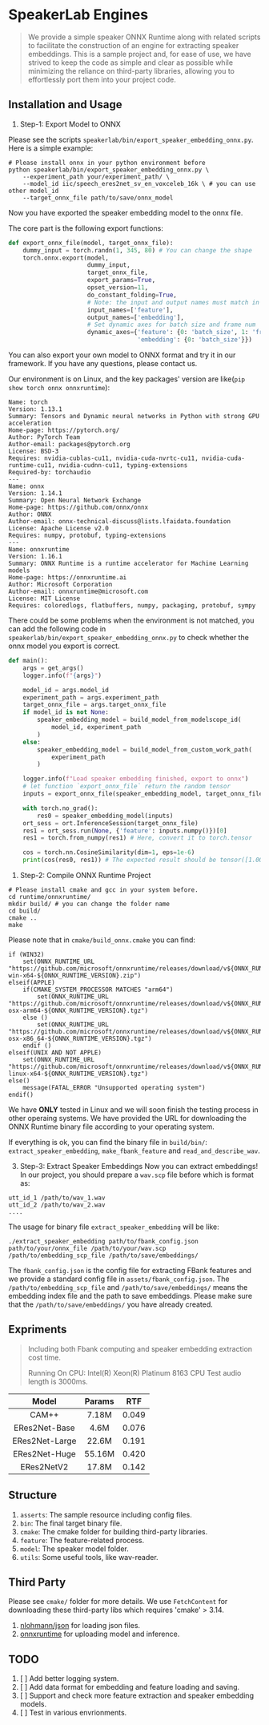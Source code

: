 # SpeakerLab Engines
> We provide a simple speaker ONNX Runtime along with related scripts to facilitate the construction of an engine for extracting speaker embeddings. This is a sample project and, for ease of use, we have strived to keep the code as simple and clear as possible while minimizing the reliance on third-party libraries, allowing you to effortlessly port them into your project code.


## Installation and Usage

1. Step-1: Export Model to ONNX 

Please see the scripts `speakerlab/bin/export_speaker_embedding_onnx.py`. Here is a simple example:
```shell
# Please install onnx in your python environment before
python speakerlab/bin/export_speaker_embedding_onnx.py \
    --experiment_path your/experiment_path/ \
    --model_id iic/speech_eres2net_sv_en_voxceleb_16k \ # you can use other model_id
    --target_onnx_file path/to/save/onnx_model
```
Now you have exported the speaker embedding model to the onnx file.

The core part is the following export functions:
```python
def export_onnx_file(model, target_onnx_file):
    dummy_input = torch.randn(1, 345, 80) # You can change the shape
    torch.onnx.export(model,
                      dummy_input,
                      target_onnx_file,
                      export_params=True,
                      opset_version=11,
                      do_constant_folding=True,
                      # Note: the input and output names must match in the ONNX Runtime
                      input_names=['feature'],
                      output_names=['embedding'],
                      # Set dynamic axes for batch size and frame num
                      dynamic_axes={'feature': {0: 'batch_size', 1: 'frame_num'},
                                    'embedding': {0: 'batch_size'}})
```
You can also export your own model to ONNX format and try it in our framework. If you have any questions, please contact us.

Our environment is on Linux, and the key packages' version are like(`pip show torch onnx onnxruntime`):
```text
Name: torch
Version: 1.13.1
Summary: Tensors and Dynamic neural networks in Python with strong GPU acceleration
Home-page: https://pytorch.org/
Author: PyTorch Team
Author-email: packages@pytorch.org
License: BSD-3
Requires: nvidia-cublas-cu11, nvidia-cuda-nvrtc-cu11, nvidia-cuda-runtime-cu11, nvidia-cudnn-cu11, typing-extensions
Required-by: torchaudio
---
Name: onnx
Version: 1.14.1
Summary: Open Neural Network Exchange
Home-page: https://github.com/onnx/onnx
Author: ONNX
Author-email: onnx-technical-discuss@lists.lfaidata.foundation
License: Apache License v2.0
Requires: numpy, protobuf, typing-extensions
---
Name: onnxruntime
Version: 1.16.1
Summary: ONNX Runtime is a runtime accelerator for Machine Learning models
Home-page: https://onnxruntime.ai
Author: Microsoft Corporation
Author-email: onnxruntime@microsoft.com
License: MIT License
Requires: coloredlogs, flatbuffers, numpy, packaging, protobuf, sympy
```

There could be some problems when the environment is not matched, you can add the following code in `speakerlab/bin/export_speaker_embedding_onnx.py` to check whether the onnx model you export is correct.
```python
def main():
    args = get_args()
    logger.info(f"{args}")

    model_id = args.model_id
    experiment_path = args.experiment_path
    target_onnx_file = args.target_onnx_file
    if model_id is not None:
        speaker_embedding_model = build_model_from_modelscope_id(
            model_id, experiment_path
        )
    else:
        speaker_embedding_model = build_model_from_custom_work_path(
            experiment_path
        )

    logger.info(f"Load speaker embedding finished, export to onnx")
    # let function `export_onnx_file` return the random tensor
    inputs = export_onnx_file(speaker_embedding_model, target_onnx_file)

    with torch.no_grad():
        res0 = speaker_embedding_model(inputs)
    ort_sess = ort.InferenceSession(target_onnx_file)
    res1 = ort_sess.run(None, {'feature': inputs.numpy()})[0]
    res1 = torch.from_numpy(res1) # Here, convert it to torch.tensor

    cos = torch.nn.CosineSimilarity(dim=1, eps=1e-6)
    print(cos(res0, res1)) # The expected result should be tensor([1.0000])
```


1. Step-2: Compile ONNX Runtime Project
```shell
# Please install cmake and gcc in your system before.
cd runtime/onnxruntime/
mkdir build/ # you can change the folder name
cd build/
cmake ..
make
```
Please note that in `cmake/build_onnx.cmake` you can find:
```shell
if (WIN32)
    set(ONNX_RUNTIME_URL "https://github.com/microsoft/onnxruntime/releases/download/v${ONNX_RUNTIME_VERSION}/onnxruntime-win-x64-${ONNX_RUNTIME_VERSION}.zip")
elseif(APPLE)
    if(CMAKE_SYSTEM_PROCESSOR MATCHES "arm64")
        set(ONNX_RUNTIME_URL "https://github.com/microsoft/onnxruntime/releases/download/v${ONNX_RUNTIME_VERSION}/onnxruntime-osx-arm64-${ONNX_RUNTIME_VERSION}.tgz")
    else ()
        set(ONNX_RUNTIME_URL "https://github.com/microsoft/onnxruntime/releases/download/v${ONNX_RUNTIME_VERSION}/onnxruntime-osx-x86_64-${ONNX_RUNTIME_VERSION}.tgz")
    endif ()
elseif(UNIX AND NOT APPLE)
    set(ONNX_RUNTIME_URL "https://github.com/microsoft/onnxruntime/releases/download/v${ONNX_RUNTIME_VERSION}/onnxruntime-linux-x64-${ONNX_RUNTIME_VERSION}.tgz")
else()
    message(FATAL_ERROR "Unsupported operating system")
endif()
```

We have **ONLY** tested in Linux and we will soon finish the testing process in other operaing systems. We have provided the URL for downloading the ONNX Runtime binary file according to your operating system.

If everything is ok, you can find the binary file in `build/bin/`: `extract_speaker_embedding`, `make_fbank_feature` and `read_and_describe_wav`.

3. Step-3: Extract Speaker Embeddings
Now you can extract embeddings! In our project, you should prepare a `wav.scp` file before which is format as:
```text
utt_id_1 /path/to/wav_1.wav
utt_id_2 /path/to/wav_2.wav
....
```
The usage for binary file `extract_speaker_embedding` will be like:
```shell
./extract_speaker_embedding path/to/fbank_config.json path/to/your/onnx_file /path/to/your/wav.scp /path/to/embedding_scp_file /path/to/save/embeddings/
```
The `fbank_config.json` is the config file for extracting FBank features and we provide a standard config file in `assets/fbank_config.json`.
The `/path/to/embedding_scp_file` and `/path/to/save/embeddings/` means the embedding index file and the path to save embeddings. Please make sure that the `/path/to/save/embeddings/` you have already created.


## Expriments
> Including both Fbank computing and speaker embedding extraction cost time.
> 
> Running On CPU: Intel(R) Xeon(R) Platinum 8163 CPU
> Test audio length is 3000ms.

|Model|Params|RTF|
|:-:|:-:|:-:|
|CAM++|7.18M|0.049|
|ERes2Net-Base|4.6M|0.076|
|ERes2Net-Large|22.6M|0.191|
|ERes2Net-Huge|55.16M|0.420|
|ERes2NetV2|17.8M|0.142|


## Structure
1. `asserts`: The sample resource including config files.
2. `bin`: The final target binary file.
3. `cmake`: The cmake folder for building third-party libraries.
4. `feature`: The feature-related process.
5. `model`: The speaker model folder.
6. `utils`: Some useful tools, like wav-reader.


## Third Party
Please see `cmake/` folder for more details. We use `FetchContent` for downloading these third-party libs which requires 
'cmake' > 3.14.
1. [nlohmann/json](https://json.nlohmann.me/) for loading json files.
2. [onnxruntime](https://github.com/microsoft/onnxruntime) for uploading model and inference.

## TODO
1. [ ] Add better logging system.
2. [ ] Add data format for embedding and feature loading and saving.
3. [ ] Support and check more feature extraction and speaker embedding models.
4. [ ] Test in various envrionments.

